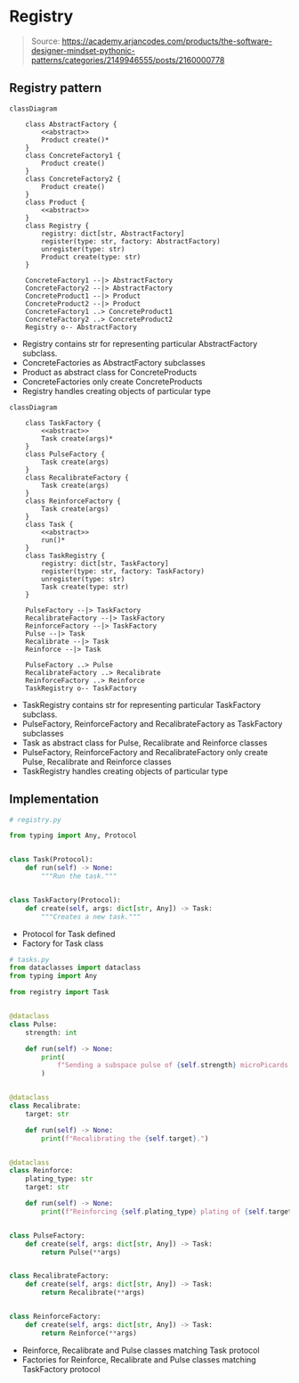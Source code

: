 # Registry

> Source: https://academy.arjancodes.com/products/the-software-designer-mindset-pythonic-patterns/categories/2149946555/posts/2160000778

## Registry pattern
```mermaid
classDiagram

    class AbstractFactory {
        <<abstract>>
        Product create()*
    }
    class ConcreteFactory1 {
        Product create()
    }
    class ConcreteFactory2 {
        Product create()
    }
    class Product {
        <<abstract>>
    }
    class Registry {
        registry: dict[str, AbstractFactory]
        register(type: str, factory: AbstractFactory)
        unregister(type: str)
        Product create(type: str)
    }

    ConcreteFactory1 --|> AbstractFactory
    ConcreteFactory2 --|> AbstractFactory
    ConcreteProduct1 --|> Product
    ConcreteProduct2 --|> Product
    ConcreteFactory1 ..> ConcreteProduct1
    ConcreteFactory2 ..> ConcreteProduct2
    Registry o-- AbstractFactory
```
* Registry contains str for representing particular AbstractFactory subclass.
* ConcreteFactories as AbstractFactory subclasses
* Product as abstract class for ConcreteProducts
* ConcreteFactories only create ConcreteProducts
* Registry handles creating objects of particular type 
```mermaid
classDiagram

    class TaskFactory {
        <<abstract>>
        Task create(args)*
    }
    class PulseFactory {
        Task create(args)
    }
    class RecalibrateFactory {
        Task create(args)
    }
    class ReinforceFactory {
        Task create(args)
    }
    class Task {
        <<abstract>>
        run()*
    }
    class TaskRegistry {
        registry: dict[str, TaskFactory]
        register(type: str, factory: TaskFactory)
        unregister(type: str)
        Task create(type: str)
    }

    PulseFactory --|> TaskFactory
    RecalibrateFactory --|> TaskFactory
    ReinforceFactory --|> TaskFactory
    Pulse --|> Task
    Recalibrate --|> Task
    Reinforce --|> Task

    PulseFactory ..> Pulse
    RecalibrateFactory ..> Recalibrate
    ReinforceFactory ..> Reinforce
    TaskRegistry o-- TaskFactory
```
* TaskRegistry contains str for representing particular TaskFactory subclass.
* PulseFactory, ReinforceFactory and RecalibrateFactory as TaskFactory subclasses
* Task as abstract class for Pulse, Recalibrate and Reinforce classes
* PulseFactory, ReinforceFactory and RecalibrateFactory only create Pulse, Recalibrate and Reinforce classes
* TaskRegistry handles creating objects of particular type 

## Implementation
```python
# registry.py

from typing import Any, Protocol


class Task(Protocol):
    def run(self) -> None:
        """Run the task."""


class TaskFactory(Protocol):
    def create(self, args: dict[str, Any]) -> Task:
        """Creates a new task."""
```
* Protocol for Task defined
* Factory for Task class

```python
# tasks.py
from dataclasses import dataclass
from typing import Any

from registry import Task


@dataclass
class Pulse:
    strength: int

    def run(self) -> None:
        print(
            f"Sending a subspace pulse of {self.strength} microPicards to the converter assembly."
        )


@dataclass
class Recalibrate:
    target: str

    def run(self) -> None:
        print(f"Recalibrating the {self.target}.")


@dataclass
class Reinforce:
    plating_type: str
    target: str

    def run(self) -> None:
        print(f"Reinforcing {self.plating_type} plating of {self.target}.")


class PulseFactory:
    def create(self, args: dict[str, Any]) -> Task:
        return Pulse(**args)


class RecalibrateFactory:
    def create(self, args: dict[str, Any]) -> Task:
        return Recalibrate(**args)


class ReinforceFactory:
    def create(self, args: dict[str, Any]) -> Task:
        return Reinforce(**args)
```
* Reinforce, Recalibrate and Pulse classes matching Task protocol
* Factories for Reinforce, Recalibrate and Pulse classes matching TaskFactory protocol